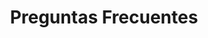 ---
title: Preguntas Frecuentes
draft: false
faqs:
- title: ¿Qué tan seguro son mis datos en Siga CETPRO Perú?
  answer: Siga CETPRO Perú es un software de gestión academica para CETPROS que se encuentra alojado en los servidores de una de las plataformas de alojamiento más seguras del mundo. Además, Siga CETPRO Perú cuenta con un certificado SSL, que permite que la información que se envía entre el navegador y el servidor se encuentre encriptada, lo que brinda una mayor seguridad.

- title: ¿El plan basico siempre sera gratuito?
  answer: Por supuesto, el plan basico siempre sera gratuito, no se te cobrara nada por usar el plan basico. Además, el plan basico cuenta con todas las funcionalidades basicas de Siga CETPRO Perú, por lo que podras usarlo sin ningun problema.

- title: ¿Puedo cambiar de Plan?
  answer: Claro, puedes cambiar de plan en cualquier momento, automaticamente se te habilitará nuevos modulos y tus datos permaneceran siempre seguros, para ello solo tienes que ponerte en contacto a través de nuestro formulario de contacto, o puedes escribirnos a nuestro correo electrónico.

- title: ¿Las actualiciones son gratuitas?
  answer: Exacto, las actualizaciones son gratuitas, no tienes que pagar nada adicional por las actualizaciones. Además, las actualizaciones se realizan de forma automática, ádemas que cuenta con soporte 24/7 por lo que no tienes que preocuparte por nada.

- title: ¿Pueden ayudarme a gestionar mi cetpro?
  answer: Por supuesto, podemos ayudarte a gestionar y configurar tu cetpro, para ello puedes contactarnos a través de nuestro formulario de contacto, o puedes escribirnos a nuestro correo electrónico contacto@sigacetproperu.com, estaremos encantados de ayudarte.

- title: ¿Puedo usar Siga CETPRO Perú en mi celular?
  answer: Por supuesto, Siga CETPRO Perú es un software de gestión academica para CETPROS que se encuentra optimizado para su uso en celulares, por lo que podrás usarlo sin ningún problema en tu celular, además cuenta con una [aplicación](https://play.google.com/store/apps/details?id=com.fullstakers.cetpro&hl=es) en la playstore.
---